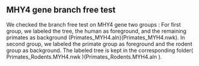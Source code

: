 
## MHY4 gene branch free test
We checked the branch free test on MHY4 gene two groups : For first group, we labeled the tree, the human as foreground, and the remaining primates as background (Primates_MYH4.aln)(Primates_MYH4.nwk).
In second group, we labeled the primate group as foreground and the rodent group as background. The labeled tree is kept in the corresponding folder(
Primates_Rodents.MYH4.nwk )(Primates_Rodents.MYH4.aln ).
